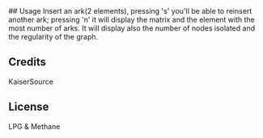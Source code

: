 <snippet>
  <content>
## Usage
Insert an ark(2 elements), pressing 's' you'll be able to reinsert another ark; pressing 'n' it will display the matrix and 
the element with the most number of arks. It will display also the number of nodes isolated and the regularity of the graph.

## Credits
KaiserSource
## License
LPG & Methane
  </content>
</snippet>
